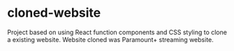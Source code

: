 # cloned-website
Project based on using React function components and CSS styling to clone a existing website. Website cloned was Paramount+ streaming website.
